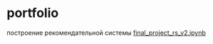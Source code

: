 # portfolio
построение рекомендательной системы [final_project_rs_v2.ipynb](#https://github.com/LanaTch/portfolio/blob/main/final_project_rs_v2.ipynb)
